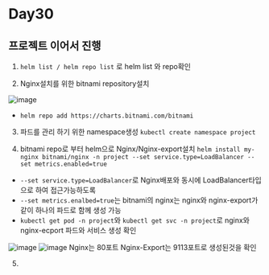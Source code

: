 # Day30

## 프로젝트 이어서 진행

1. `helm list / helm repo list` 로 helm list 와 repo확인

2. Nginx설치를 위한 bitnami repository설치

![image](https://github.com/JoEunSae/Metanet-Internship/assets/83803199/74e643b9-2033-4dbf-81e2-a966a3ad4387)
- `helm repo add https://charts.bitnami.com/bitnami`

3. 파드를 관리 하기 위한 namespace생성
`kubectl create namespace project`

4. bitnami repo로 부터 helm으로 Nginx/Nginx-export설치 `helm install my-nginx bitnami/nginx -n project --set service.type=LoadBalancer --set metrics.enabled=true`
- `--set service.type=LoadBalancer`로 Nginx배포와 동시에 LoadBalancer타입으로 하여 접근가능하도록
- `--set metrics.enalbed=true`는 bitnami의 nginx는 nginx와 nginx-export가 같이 하나의 파드로 함께 생성 가능
- `kubectl get pod -n project`와 `kubectl get svc -n project`로 nginx와 nginx-ecport 파드와 서비스 생성 확인
  
![image](https://github.com/JoEunSae/Metanet-Internship/assets/83803199/a36bfa62-f6f6-41e2-855d-20c61701dc9f)
![image](https://github.com/JoEunSae/Metanet-Internship/assets/83803199/f7a20d47-c36c-401f-ae6e-3cbf16719ac6)
Nginx는 80포트 Nginx-Export는 9113포트로 생성된것을 확인

5. 

